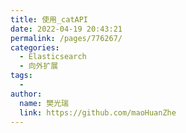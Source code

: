```yaml
---
title: 使用_catAPI
date: 2022-04-19 20:43:21
permalink: /pages/776267/
categories:
  - Elasticsearch
  - 向外扩展
tags:
  - 
author: 
  name: 樊光瑞
  link: https://github.com/maoHuanZhe
---
```

